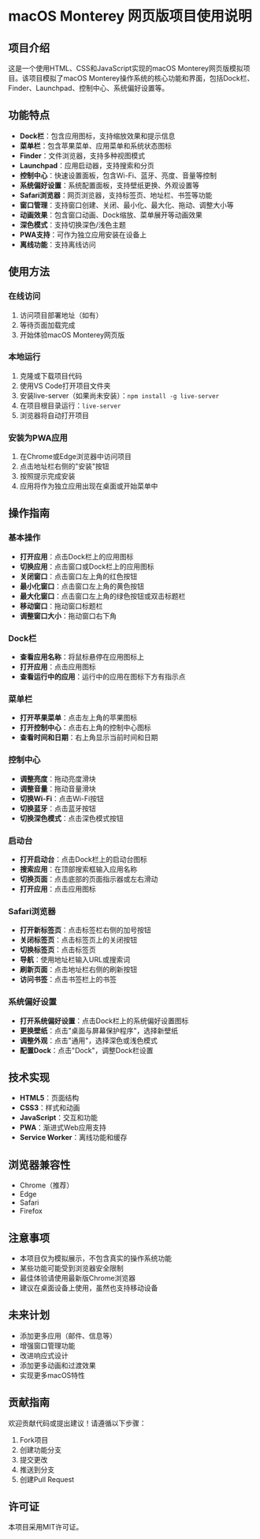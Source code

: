 # macOS Monterey 网页版项目使用说明

## 项目介绍

这是一个使用HTML、CSS和JavaScript实现的macOS Monterey网页版模拟项目。该项目模拟了macOS Monterey操作系统的核心功能和界面，包括Dock栏、Finder、Launchpad、控制中心、系统偏好设置等。

## 功能特点

- **Dock栏**：包含应用图标，支持缩放效果和提示信息
- **菜单栏**：包含苹果菜单、应用菜单和系统状态图标
- **Finder**：文件浏览器，支持多种视图模式
- **Launchpad**：应用启动器，支持搜索和分页
- **控制中心**：快速设置面板，包含Wi-Fi、蓝牙、亮度、音量等控制
- **系统偏好设置**：系统配置面板，支持壁纸更换、外观设置等
- **Safari浏览器**：网页浏览器，支持标签页、地址栏、书签等功能
- **窗口管理**：支持窗口创建、关闭、最小化、最大化、拖动、调整大小等
- **动画效果**：包含窗口动画、Dock缩放、菜单展开等动画效果
- **深色模式**：支持切换深色/浅色主题
- **PWA支持**：可作为独立应用安装在设备上
- **离线功能**：支持离线访问

## 使用方法

### 在线访问

1. 访问项目部署地址（如有）
2. 等待页面加载完成
3. 开始体验macOS Monterey网页版

### 本地运行

1. 克隆或下载项目代码
2. 使用VS Code打开项目文件夹
3. 安装live-server（如果尚未安装）：`npm install -g live-server`
4. 在项目根目录运行：`live-server`
5. 浏览器将自动打开项目

### 安装为PWA应用

1. 在Chrome或Edge浏览器中访问项目
2. 点击地址栏右侧的"安装"按钮
3. 按照提示完成安装
4. 应用将作为独立应用出现在桌面或开始菜单中

## 操作指南

### 基本操作

- **打开应用**：点击Dock栏上的应用图标
- **切换应用**：点击窗口或Dock栏上的应用图标
- **关闭窗口**：点击窗口左上角的红色按钮
- **最小化窗口**：点击窗口左上角的黄色按钮
- **最大化窗口**：点击窗口左上角的绿色按钮或双击标题栏
- **移动窗口**：拖动窗口标题栏
- **调整窗口大小**：拖动窗口右下角

### Dock栏

- **查看应用名称**：将鼠标悬停在应用图标上
- **打开应用**：点击应用图标
- **查看运行中的应用**：运行中的应用在图标下方有指示点

### 菜单栏

- **打开苹果菜单**：点击左上角的苹果图标
- **打开控制中心**：点击右上角的控制中心图标
- **查看时间和日期**：右上角显示当前时间和日期

### 控制中心

- **调整亮度**：拖动亮度滑块
- **调整音量**：拖动音量滑块
- **切换Wi-Fi**：点击Wi-Fi按钮
- **切换蓝牙**：点击蓝牙按钮
- **切换深色模式**：点击深色模式按钮

### 启动台

- **打开启动台**：点击Dock栏上的启动台图标
- **搜索应用**：在顶部搜索框输入应用名称
- **切换页面**：点击底部的页面指示器或左右滑动
- **打开应用**：点击应用图标

### Safari浏览器

- **打开新标签页**：点击标签栏右侧的加号按钮
- **关闭标签页**：点击标签页上的关闭按钮
- **切换标签页**：点击标签页
- **导航**：使用地址栏输入URL或搜索词
- **刷新页面**：点击地址栏右侧的刷新按钮
- **访问书签**：点击书签栏上的书签

### 系统偏好设置

- **打开系统偏好设置**：点击Dock栏上的系统偏好设置图标
- **更换壁纸**：点击"桌面与屏幕保护程序"，选择新壁纸
- **调整外观**：点击"通用"，选择深色或浅色模式
- **配置Dock**：点击"Dock"，调整Dock栏设置

## 技术实现

- **HTML5**：页面结构
- **CSS3**：样式和动画
- **JavaScript**：交互和功能
- **PWA**：渐进式Web应用支持
- **Service Worker**：离线功能和缓存

## 浏览器兼容性

- Chrome（推荐）
- Edge
- Safari
- Firefox

## 注意事项

- 本项目仅为模拟展示，不包含真实的操作系统功能
- 某些功能可能受到浏览器安全限制
- 最佳体验请使用最新版Chrome浏览器
- 建议在桌面设备上使用，虽然也支持移动设备

## 未来计划

- 添加更多应用（邮件、信息等）
- 增强窗口管理功能
- 改进响应式设计
- 添加更多动画和过渡效果
- 实现更多macOS特性

## 贡献指南

欢迎贡献代码或提出建议！请遵循以下步骤：

1. Fork项目
2. 创建功能分支
3. 提交更改
4. 推送到分支
5. 创建Pull Request

## 许可证

本项目采用MIT许可证。
